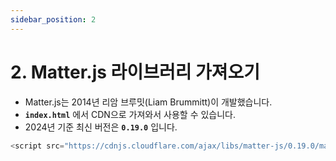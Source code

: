 ```yaml
---
sidebar_position: 2
---
```


# 2. Matter.js 라이브러리 가져오기

- Matter.js는 2014년 리암 브루밋(Liam Brummitt)이 개발했습니다.
- **`index.html`** 에서 CDN으로 가져와서 사용할 수 있습니다.
- 2024년 기준 최신 버전은 **`0.19.0`** 입니다.

```js
<script src="https://cdnjs.cloudflare.com/ajax/libs/matter-js/0.19.0/matter.min.js"></script>
```
